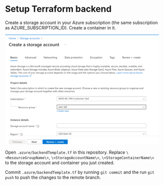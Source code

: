 # Setup Terraform backend

Create a storage account in your Azure subscription (the same subscription as AZURE_SUBSCRIPTION_ID). Create a container in it.

<img src="img/StorageAccount.png" alt="createStorageAccount" width="800"/>

Open `.azure/backendTemplate.tf` in this repository. Replace `\<ResourceGroupName\>`, `\<StorageAccountName\>`, `\<StorageContainerName\>` to the storage account and container you just created. <br/>

Commit `.azure/backendTemplate.tf` by running `git commit` and the run `git push` to push the changes to the remote branch.